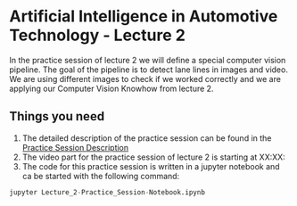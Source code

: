 # Artificial Intelligence in Automotive Technology - Lecture 2

In the practice session of lecture 2 we will define a special computer vision pipeline. The goal of the pipeline is to detect lane lines in images and video. We are using different images to check if we worked correctly and we are applying our Computer Vision Knowhow from lecture 2.


## Things you need

1. The detailed description of the practice session can be found in the [Practice Session Description](https://github.com/TUMFTM/Lecture_AI_in_Automotive_Technology/blob/master/Lecture%202/Lecture_2-Practice_Session_Slides.pdf)
2. The video part for the practice session of lecture 2 is starting at XX:XX:
3. The code for this practice session is written in a jupyter notebook and ca be started with the following command:
```python
jupyter Lecture_2-Practice_Session-Notebook.ipynb
```
